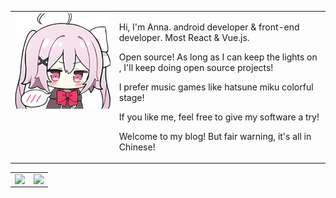 ---
---
<table style="border:none">
<tr>
  <td style="vertical-align: top">
    <img width="300" alt="hello!" src="https://raw.githubusercontent.com/ReallySnow/ReallySnow/refs/heads/master/assets/about.webp">
  </td>

  <td>

Hi, I'm Anna. android developer & front-end developer. Most React & Vue.js.

Open source! As long as I can keep the lights on , I'll keep doing open source projects!

I prefer music games like hatsune miku colorful stage!

If you like me, feel free to give my software a try!

Welcome to my blog! But fair warning, it's all in Chinese!

  </td>
</tr>
</table>

<table frame=void>
<tr>
    <td style="vertical-align: top">        
        <img align="left" src="https://streak-stats.demolab.com?user=mizuenaAlt&theme=highcontrast&hide_border=true&background=FFFFFF00&currStreakLabel=FF6E96&ring=7957D5&fire=FF6E96&currStreakNum=FF6E96&sideNums=7957D5&sideLabels=FF6E96&dates=7957D5"> 
    </td>
    <td>
        <img align="right" src="https://bad-apple-github-readme.vercel.app/api?show_bg=1&username=mizuenaAlt&include_all_commits=true&show_icons=true&count_private=true&hide_border=true&hide=stars,contribs&bg_color=00000000&title_color=7957d5&text_color=ff6e96">
    </td>
</tr>
</table>
